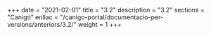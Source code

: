 +++
date        = "2021-02-01"
title       = "3.2"
description = "3.2"
sections    = "Canigó"
enllac		= "/canigo-portal/documentacio-per-versions/anteriors/3.2/"
weight		= 1
+++
